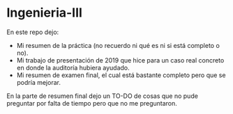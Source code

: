 # Ingenieria-III

En este repo dejo:
+ Mi resumen de la práctica (no recuerdo ni qué es ni si está completo o no).
+ Mi trabajo de presentación de 2019 que hice para un caso real concreto en donde la auditoría hubiera ayudado.
+ Mi resumen de examen final, el cual está bastante completo pero que se podría mejorar.

En la parte de resumen final dejo un TO-DO de cosas que no pude preguntar por falta de tiempo pero que no me preguntaron.